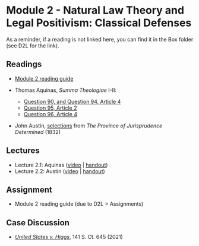 # Module 2 - Natural Law Theory and Legal Positivism: Classical Defenses

As a reminder, if a reading is not linked here, you can find it in the Box folder (see D2L for the link).

## Readings

- [Module 2 reading guide](https://github.com/dingherself/phil-324/raw/main/reading-guides/02-reading-guide.docx)
- Thomas Aquinas, *Summa Theologiae* I-II:
  - [Question 90, and Question 94, Article 4](https://arizona.box.com/s/4ejpyaay90ivjxqvjj3xhl3kgd205ttw)
  - [Question 95, Article 2](http://library.nlx.com.ezproxy4.library.arizona.edu/xtf/view?docId=aquinas/aquinas.02.xml;chunk.id=id292547;toc.depth=1;toc.id=id1287657;brand=default)
  - [Question 96, Article 4](http://library.nlx.com.ezproxy4.library.arizona.edu/xtf/view?docId=aquinas/aquinas.02.xml;chunk.id=id293504;toc.depth=1;toc.id=id1287657;brand=default)

- John Austin, [selections](https://arizona.box.com/s/828pyj9vm9fic70flxj9bgph4o3ho3vm) from *The Province of Jurisprudence Determined* (1832)

## Lectures

- Lecture 2.1: Aquinas ([video](https://youtu.be/RQVr0MH-UkU) \| [handout](https://github.com/dingherself/phil-324/blob/main/handouts/02-aquinas.md))
- Lecture 2.2: Austin ([video](https://youtu.be/tnZG4amlQ1Q) \| [handout](https://github.com/dingherself/phil-324/blob/main/handouts/02-austin.md))

## Assignment

- Module 2 reading guide (due to D2L > Assignments)

## Case Discussion

- [*United States v. Higgs*](https://github.com/dingherself/phil-324/blob/main/case-discussions.md#death-on-the-shadow-docket-modules-12), 141 S. Ct. 645 (2021)